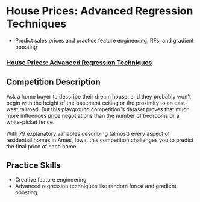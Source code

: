 # House Prices: Advanced Regression Techniques
- Predict sales prices and practice feature engineering, RFs, and gradient boosting

### [House Prices: Advanced Regression Techniques](https://www.kaggle.com/c/house-prices-advanced-regression-techniques)

## Competition Description

Ask a home buyer to describe their dream house, and they probably won't begin with the height of the basement ceiling or the proximity to an east-west railroad. But this playground competition's dataset proves that much more influences price negotiations than the number of bedrooms or a white-picket fence.

With 79 explanatory variables describing (almost) every aspect of residential homes in Ames, Iowa, this competition challenges you to predict the final price of each home.

## Practice Skills
- Creative feature engineering 
- Advanced regression techniques like random forest and gradient boosting